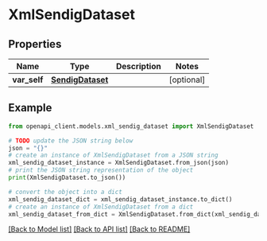 # XmlSendigDataset


## Properties

Name | Type | Description | Notes
------------ | ------------- | ------------- | -------------
**var_self** | [**SendigDataset**](SendigDataset.md) |  | [optional] 

## Example

```python
from openapi_client.models.xml_sendig_dataset import XmlSendigDataset

# TODO update the JSON string below
json = "{}"
# create an instance of XmlSendigDataset from a JSON string
xml_sendig_dataset_instance = XmlSendigDataset.from_json(json)
# print the JSON string representation of the object
print(XmlSendigDataset.to_json())

# convert the object into a dict
xml_sendig_dataset_dict = xml_sendig_dataset_instance.to_dict()
# create an instance of XmlSendigDataset from a dict
xml_sendig_dataset_from_dict = XmlSendigDataset.from_dict(xml_sendig_dataset_dict)
```
[[Back to Model list]](../README.md#documentation-for-models) [[Back to API list]](../README.md#documentation-for-api-endpoints) [[Back to README]](../README.md)


